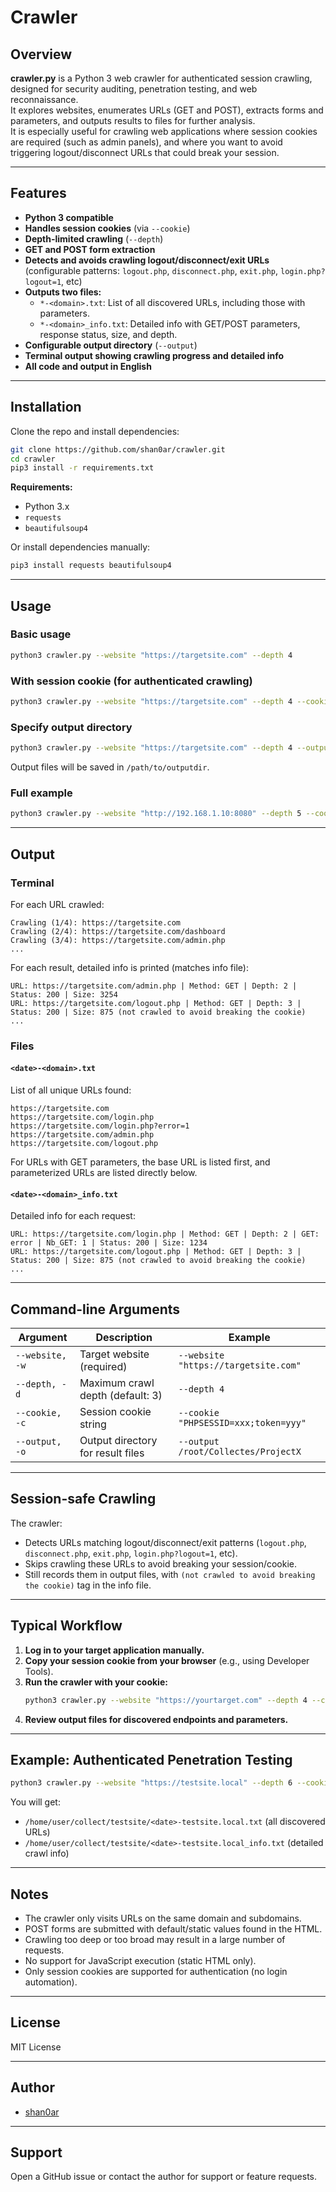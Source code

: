 # Crawler

## Overview

**crawler.py** is a Python 3 web crawler for authenticated session crawling, designed for security auditing, penetration testing, and web reconnaissance.  
It explores websites, enumerates URLs (GET and POST), extracts forms and parameters, and outputs results to files for further analysis.  
It is especially useful for crawling web applications where session cookies are required (such as admin panels), and where you want to avoid triggering logout/disconnect URLs that could break your session.

---

## Features

- **Python 3 compatible**
- **Handles session cookies** (via `--cookie`)
- **Depth-limited crawling** (`--depth`)
- **GET and POST form extraction**
- **Detects and avoids crawling logout/disconnect/exit URLs** (configurable patterns: `logout.php`, `disconnect.php`, `exit.php`, `login.php?logout=1`, etc)
- **Outputs two files:**  
  - `*-<domain>.txt`: List of all discovered URLs, including those with parameters.
  - `*-<domain>_info.txt`: Detailed info with GET/POST parameters, response status, size, and depth.
- **Configurable output directory** (`--output`)
- **Terminal output showing crawling progress and detailed info**
- **All code and output in English**

---

## Installation

Clone the repo and install dependencies:

```bash
git clone https://github.com/shan0ar/crawler.git
cd crawler
pip3 install -r requirements.txt
```

**Requirements:**  
- Python 3.x  
- `requests`  
- `beautifulsoup4`

Or install dependencies manually:

```bash
pip3 install requests beautifulsoup4
```

---

## Usage

### Basic usage

```bash
python3 crawler.py --website "https://targetsite.com" --depth 4
```

### With session cookie (for authenticated crawling)

```bash
python3 crawler.py --website "https://targetsite.com" --depth 4 --cookie "PHPSESSID=xxx;token=yyy"
```

### Specify output directory

```bash
python3 crawler.py --website "https://targetsite.com" --depth 4 --output /path/to/outputdir
```
Output files will be saved in `/path/to/outputdir`.

### Full example

```bash
python3 crawler.py --website "http://192.168.1.10:8080" --depth 5 --cookie "PHPSESSID=abcdef123456" --output /root/Collectes/ProjectX
```

---

## Output

### Terminal

For each URL crawled:
```
Crawling (1/4): https://targetsite.com
Crawling (2/4): https://targetsite.com/dashboard
Crawling (3/4): https://targetsite.com/admin.php
...
```

For each result, detailed info is printed (matches info file):

```
URL: https://targetsite.com/admin.php | Method: GET | Depth: 2 | Status: 200 | Size: 3254
URL: https://targetsite.com/logout.php | Method: GET | Depth: 3 | Status: 200 | Size: 875 (not crawled to avoid breaking the cookie)
...
```

### Files

#### `<date>-<domain>.txt`
List of all unique URLs found:
```
https://targetsite.com
https://targetsite.com/login.php
https://targetsite.com/login.php?error=1
https://targetsite.com/admin.php
https://targetsite.com/logout.php
```
For URLs with GET parameters, the base URL is listed first, and parameterized URLs are listed directly below.

#### `<date>-<domain>_info.txt`
Detailed info for each request:
```
URL: https://targetsite.com/login.php | Method: GET | Depth: 2 | GET: error | Nb_GET: 1 | Status: 200 | Size: 1234
URL: https://targetsite.com/logout.php | Method: GET | Depth: 3 | Status: 200 | Size: 875 (not crawled to avoid breaking the cookie)
...
```

---

## Command-line Arguments

| Argument         | Description                                               | Example                                   |
|------------------|----------------------------------------------------------|-------------------------------------------|
| `--website, -w`  | Target website (required)                                | `--website "https://targetsite.com"`      |
| `--depth, -d`    | Maximum crawl depth (default: 3)                         | `--depth 4`                               |
| `--cookie, -c`   | Session cookie string                                    | `--cookie "PHPSESSID=xxx;token=yyy"`      |
| `--output, -o`   | Output directory for result files                        | `--output /root/Collectes/ProjectX`       |

---

## Session-safe Crawling

The crawler:
- Detects URLs matching logout/disconnect/exit patterns (`logout.php`, `disconnect.php`, `exit.php`, `login.php?logout=1`, etc).
- Skips crawling these URLs to avoid breaking your session/cookie.
- Still records them in output files, with `(not crawled to avoid breaking the cookie)` tag in the info file.

---

## Typical Workflow

1. **Log in to your target application manually.**
2. **Copy your session cookie from your browser** (e.g., using Developer Tools).
3. **Run the crawler with your cookie:**
   ```bash
   python3 crawler.py --website "https://yourtarget.com" --depth 4 --cookie "PHPSESSID=yourvalue"
   ```
4. **Review output files for discovered endpoints and parameters.**

---

## Example: Authenticated Penetration Testing

```bash
python3 crawler.py --website "https://testsite.local" --depth 6 --cookie "PHPSESSID=deadbeef" --output /home/user/collect/testsite
```
You will get:
- `/home/user/collect/testsite/<date>-testsite.local.txt` (all discovered URLs)
- `/home/user/collect/testsite/<date>-testsite.local_info.txt` (detailed crawl info)

---

## Notes

- The crawler only visits URLs on the same domain and subdomains.
- POST forms are submitted with default/static values found in the HTML.
- Crawling too deep or too broad may result in a large number of requests.
- No support for JavaScript execution (static HTML only).
- Only session cookies are supported for authentication (no login automation).

---

## License

MIT License

---

## Author

- [shan0ar](https://github.com/shan0ar)

---

## Support

Open a GitHub issue or contact the author for support or feature requests.
